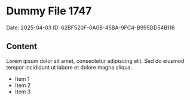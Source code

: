 # Dummy File 1747

Date: 2025-04-03
ID: 62BF520F-0A0B-45BA-9FC4-B995DD54B116

## Content

Lorem ipsum dolor sit amet, consectetur adipiscing elit.
Sed do eiusmod tempor incididunt ut labore et dolore magna aliqua.

* Item 1
* Item 2
* Item 3
